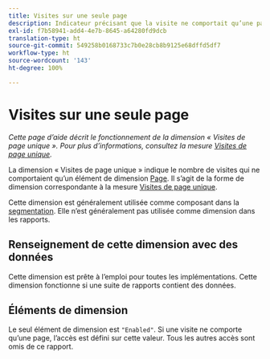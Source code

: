 ```yaml
---
title: Visites sur une seule page
description: Indicateur précisant que la visite ne comportait qu’une page.
exl-id: f7b58941-add4-4e7b-8645-a64280fd9dcb
translation-type: ht
source-git-commit: 549258b0168733c7b0e28cb8b9125e68dffd5df7
workflow-type: ht
source-wordcount: '143'
ht-degree: 100%

---
```


# Visites sur une seule page

*Cette page d’aide décrit le fonctionnement de la dimension « Visites de page unique ». Pour plus d’informations, consultez la mesure [Visites de page unique](../metrics/single-page-visits.md).*

La dimension « Visites de page unique » indique le nombre de visites qui ne comportaient qu’un élément de dimension [Page](page.md). Il s’agit de la forme de dimension correspondante à la mesure [Visites de page unique](../metrics/single-page-visits.md).

Cette dimension est généralement utilisée comme composant dans la [segmentation](../segmentation/seg-home.md). Elle n’est généralement pas utilisée comme dimension dans les rapports.

## Renseignement de cette dimension avec des données

Cette dimension est prête à l’emploi pour toutes les implémentations. Cette dimension fonctionne si une suite de rapports contient des données.

## Éléments de dimension

Le seul élément de dimension est `"Enabled"`. Si une visite ne comporte qu’une page, l’accès est défini sur cette valeur. Tous les autres accès sont omis de ce rapport.

